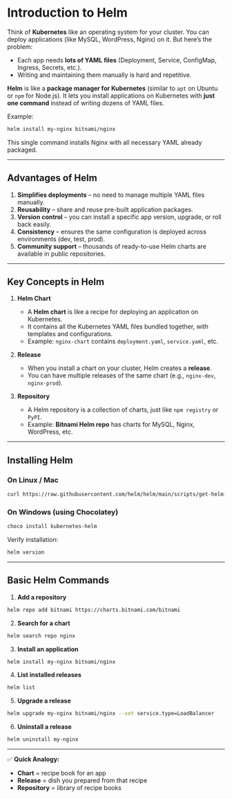 # Introduction to Helm

Think of **Kubernetes** like an operating system for your cluster. You can deploy applications (like MySQL, WordPress, Nginx) on it.
But here’s the problem:

* Each app needs **lots of YAML files** (Deployment, Service, ConfigMap, Ingress, Secrets, etc.).
* Writing and maintaining them manually is hard and repetitive.

**Helm** is like a **package manager for Kubernetes** (similar to `apt` on Ubuntu or `npm` for Node.js).
It lets you install applications on Kubernetes with **just one command** instead of writing dozens of YAML files.

Example:

```bash
helm install my-nginx bitnami/nginx
```

This single command installs Nginx with all necessary YAML already packaged.

---

## Advantages of Helm

1. **Simplifies deployments** – no need to manage multiple YAML files manually.
2. **Reusability** – share and reuse pre-built application packages.
3. **Version control** – you can install a specific app version, upgrade, or roll back easily.
4. **Consistency** – ensures the same configuration is deployed across environments (dev, test, prod).
5. **Community support** – thousands of ready-to-use Helm charts are available in public repositories.

---

## Key Concepts in Helm

1. **Helm Chart**

   * A **Helm chart** is like a recipe for deploying an application on Kubernetes.
   * It contains all the Kubernetes YAML files bundled together, with templates and configurations.
   * Example: `nginx-chart` contains `deployment.yaml`, `service.yaml`, etc.

2. **Release**

   * When you install a chart on your cluster, Helm creates a **release**.
   * You can have multiple releases of the same chart (e.g., `nginx-dev`, `nginx-prod`).

3. **Repository**

   * A Helm repository is a collection of charts, just like `npm registry` or `PyPI`.
   * Example: **Bitnami Helm repo** has charts for MySQL, Nginx, WordPress, etc.

---

## Installing Helm

### On Linux / Mac

```bash
curl https://raw.githubusercontent.com/helm/helm/main/scripts/get-helm-3 | bash
```

### On Windows (using Chocolatey)

```bash
choco install kubernetes-helm
```

Verify installation:

```bash
helm version
```

---

## Basic Helm Commands

1. **Add a repository**

```bash
helm repo add bitnami https://charts.bitnami.com/bitnami
```

2. **Search for a chart**

```bash
helm search repo nginx
```

3. **Install an application**

```bash
helm install my-nginx bitnami/nginx
```

4. **List installed releases**

```bash
helm list
```

5. **Upgrade a release**

```bash
helm upgrade my-nginx bitnami/nginx --set service.type=LoadBalancer
```

6. **Uninstall a release**

```bash
helm uninstall my-nginx
```

---

✅ **Quick Analogy:**

* **Chart** = recipe book for an app
* **Release** = dish you prepared from that recipe
* **Repository** = library of recipe books
